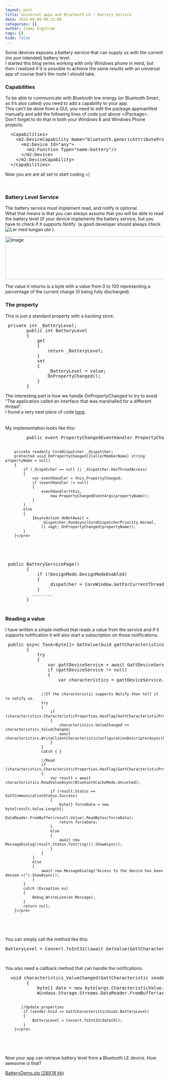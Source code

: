 ```yaml
---
layout: post
title: Universal apps and Bluetooth LE – Battery Service
date: 2014-06-09 00:32:00
categories: []
author: Jimmy Engström
tags: []
hide: false
---
```

<p>Some devices exposes a battery service that can supply us with the current (no pun intended) battery level.<br />I started this blog series working with only Windows phone in mind, but then I realized if it is possible to achieve the same results with an universal app of course that&rsquo;s the route I should take.</p>
<h3>Capabilities</h3>
<p>To be able to communicate with Bluetooth low energy (or Bluetooth Smart, as it&rsquo;s also called) you need to add a capability to your app.<br />This can&rsquo;t be done from a GUI, you need to edit the package.appmanifest manually and add the following lines of code just above &lt;/Package&gt;.<br />Don&rsquo;t forget to do that in both your Windows 8 and Windows Phone projects.</p>
<div id="scid:f32c3428-b7e9-4f15-a8ea-c502c7ff2e88:4205f830-1325-4e2c-abb9-b824f0e40b9c" class="wlWriterEditableSmartContent" style="float: none; margin: 0px; display: inline; padding: 0px;">
<pre class="brush: xml;">  &lt;Capabilities&gt;
    &lt;m2:DeviceCapability Name="bluetooth.genericAttributeProfile"&gt;
      &lt;m2:Device Id="any"&gt;
        &lt;m2:Function Type="name:battery"/&gt;
      &lt;/m2:Device&gt;
    &lt;/m2:DeviceCapability&gt;
  &lt;/Capabilities&gt;</pre>
</div>
<p>Now you are are all set to start coding =)</p>
<p>&nbsp;</p>
<h3>Battery Level Service</h3>
<p>The battery service must implement read, and notify is optional.<br />What that means is that you can always assume that you will be able to read the battery level (if your device implements the battery service, but you have to check if it supports Notify&nbsp; (a good developer should always check <img class="wlEmoticon wlEmoticon-smilewithtongueout" style="border-style: none;" src="/PostImages/wlEmoticon-smilewithtongueout_4.png" alt="Ler med tungan ute" /> ).</p>
<p><a href="/PostImages/image_26.png"><img style="background-image: none; padding-top: 0px; padding-left: 0px; display: inline; padding-right: 0px; border: 0px;" title="image" src="/PostImages/image_thumb_26.png" alt="image" width="534" height="135" border="0" /></a></p>
<p>The value it returns is a byte with a value from 0 to 100 representing a percentage of the current charge (0 being fully discharged).</p>
<h3>The property</h3>
<p>This is just a standard property with a backing store.</p>
<div id="scid:f32c3428-b7e9-4f15-a8ea-c502c7ff2e88:34ca603f-865b-4789-8256-405dece90f0f" class="wlWriterEditableSmartContent" style="float: none; margin: 0px; display: inline; padding: 0px;">
<pre class="brush: c#;"> private int _BatteryLevel;
        public int BatteryLevel
        {
            get
            {
                return _BatteryLevel;
            }
            set
            {
                _BatteryLevel = value;
                OnPropertyChanged();
            }
        }</pre>
</div>
<p>The interesting part is how we handle OnPropertyChanged to try to avoid &ldquo;The application called an interface that was marshalled for a different thread&rdquo;.<br />I found a very neat piece of code <a href="http://www.zagstudio.com/blog/1398#.U5TjdLuKBaR"><span style="text-decoration: underline;">here</span></a>.<br /><br /><br />My implementation looks like this:</p>
<div id="scid:f32c3428-b7e9-4f15-a8ea-c502c7ff2e88:a9987372-a9ba-418a-b669-6c697f927735" class="wlWriterEditableSmartContent" style="float: none; margin: 0px; display: inline; padding: 0px;">
<pre class="brush: c#;">        public event PropertyChangedEventHandler PropertyChanged;

        private readonly CoreDispatcher _dispatcher;
        protected void OnPropertyChanged([CallerMemberName] string propertyName = null)
        {
            if (_dispatcher == null || _dispatcher.HasThreadAccess)
            {
                var eventHandler = this.PropertyChanged;
                if (eventHandler != null)
                {
                    eventHandler(this,
                        new PropertyChangedEventArgs(propertyName));
                }
            }
            else
            {
                IAsyncAction doNotAwait =
                    _dispatcher.RunAsync(CoreDispatcherPriority.Normal,
                    () =&gt; OnPropertyChanged(propertyName));
            }
        }</pre>
</div>
<p>&nbsp;</p>
<div id="scid:f32c3428-b7e9-4f15-a8ea-c502c7ff2e88:8dcf45d2-4245-44b8-b223-bf12093863fc" class="wlWriterEditableSmartContent" style="float: none; margin: 0px; display: inline; padding: 0px;">
<pre class="brush: c#;"> public BatteryServicePage()
        {
            if (!DesignMode.DesignModeEnabled)
            {
                _dispatcher = CoreWindow.GetForCurrentThread().Dispatcher;
            }
          ........
        }</pre>
</div>
<h3><br />Reading a value</h3>
<p>I have written a simple method that reads a value from the service and if it supports notification it will also start a subscription on those notifications.</p>
<div id="scid:f32c3428-b7e9-4f15-a8ea-c502c7ff2e88:66d14b3f-6680-4322-a015-6b26c857e2a9" class="wlWriterEditableSmartContent" style="float: none; margin: 0px; display: inline; padding: 0px;">
<pre class="brush: c#;"> public async Task&lt;byte[]&gt; GetValue(Guid gattCharacteristicUuids)
        {
            try
            {
                var gattDeviceService = await GattDeviceService.FromIdAsync(Device.Id);
                if (gattDeviceService != null)
                {
                    var characteristics = gattDeviceService.GetCharacteristics(gattCharacteristicUuids).First();

                    //If the characteristic supports Notify then tell it to notify us.
                    try
                    {
                        if (characteristics.CharacteristicProperties.HasFlag(GattCharacteristicProperties.Notify))
                        {
                            characteristics.ValueChanged += characteristics_ValueChanged;
                            await characteristics.WriteClientCharacteristicConfigurationDescriptorAsync(GattClientCharacteristicConfigurationDescriptorValue.Notify);
                        }
                    }
                    catch { }

                    //Read
                    if (characteristics.CharacteristicProperties.HasFlag(GattCharacteristicProperties.Read))
                    {
                        var result = await characteristics.ReadValueAsync(BluetoothCacheMode.Uncached);

                        if (result.Status == GattCommunicationStatus.Success)
                        {
                            byte[] forceData = new byte[result.Value.Length];
                            DataReader.FromBuffer(result.Value).ReadBytes(forceData);
                            return forceData;
                        }
                        else
                        {
                            await new MessageDialog(result.Status.ToString()).ShowAsync();
                        }
                    }
                }
                else 
                {
                    await new MessageDialog("Access to the device has been denied =(").ShowAsync();
                }
            }
            catch (Exception ex)
            {
                Debug.WriteLine(ex.Message);
            }
            return null;
        }</pre>
</div>
<p>&nbsp;</p>
<p>You can simply call the method like this:</p>
<div id="scid:f32c3428-b7e9-4f15-a8ea-c502c7ff2e88:8f58217a-f6d0-4414-a7eb-8ca40f917034" class="wlWriterEditableSmartContent" style="float: none; margin: 0px; display: inline; padding: 0px;">
<pre class="brush: text;">BatteryLevel = Convert.ToInt32((await GetValue(GattCharacteristicUuids.BatteryLevel))[0]);</pre>
</div>
<p>&nbsp;</p>
<p>You also need a callback method that can handle the notifications.</p>
<div id="scid:f32c3428-b7e9-4f15-a8ea-c502c7ff2e88:be838c71-2013-4adc-b1fb-1f48c16beafe" class="wlWriterEditableSmartContent" style="float: none; margin: 0px; display: inline; padding: 0px;">
<pre class="brush: c#;">  void characteristics_ValueChanged(GattCharacteristic sender, GattValueChangedEventArgs args)
        {
            byte[] data = new byte[args.CharacteristicValue.Length];
            Windows.Storage.Streams.DataReader.FromBuffer(args.CharacteristicValue).ReadBytes(data);

           //Update properties
            if (sender.Uuid == GattCharacteristicUuids.BatteryLevel)
            {
                BatteryLevel = Convert.ToInt32(data[0]);
            }
        }</pre>
</div>
<p>&nbsp;</p>
<p>Now your app can retrieve battery level from a Bluetooth LE device. How awesome is that?</p>
<p><a href="/PostImages/2014/06/BatteryDemo.zip">BatteryDemo.zip (289.18 kb)</a></p>
